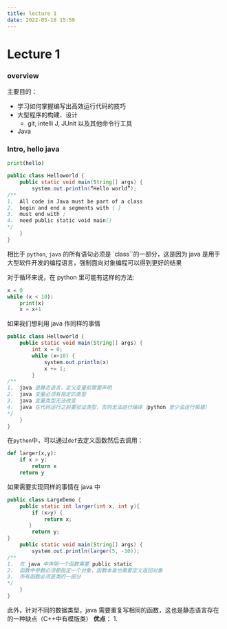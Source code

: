 ```yaml
---
title: lecture 1
date: 2022-05-18 15:59
---
```

# Lecture 1
### overview
主要目的：
- 学习如何掌握编写出高效运行代码的技巧
- 大型程序的构建、设计
    - git, intelli J, JUnit 以及其他命令行工具
- Java

### Intro, hello java
```python
print(hello)
```
```java
public class Helloworld {
    public static void main(String[] args) { 
        system.out.println(“Hello world”);
/**
1.  All code in Java must be part of a class
2.  begin and end a segments with { }
3.  must end with ; 
4.  need public static void main()
*/
    }
}
```
相比于 `python`, `java` 的所有语句必须是 `class``的一部分，这是因为 java 是用于大型软件开发的编程语言，强制面向对象编程可以得到更好的结果

对于循环来说，在 python 里可能有这样的方法:
```python
x = 0 
while (x < 10):
    print(x)
    x = x+1
```
如果我们想利用 java 作同样的事情
```java
public class Helloworld {
    public static void main(String[] args) { 
        int x = 0;
        while (x<10) {
            system.out.println(x)
            x += 1;
        }
/**
1.  java 是静态语言，定义变量前需要声明
2.  java 变量必须有指定的类型
3.  java 变量类型无法改变
4.  java 在代码运行之前要验证类型，否则无法进行编译（python 至少会运行报错）
*/
    }
}
```

在`python`中，可以通过`def`去定义函数然后去调用：
```python
def larger(x,y):
    if x > y:
        return x
    return y
```
如果需要实现同样的事情在 java 中
```java
public class LargeDemo {
    public static int larger(int x, int y){
        if (x>y) {
            return x;    
       }    
        return y;
}
    public static void main(String[] args) { 
        system.out.println(larger(5, -10));
/**
1.  在 java 中声明一个函数需要 public static
2.  函数中参数必须都指定一个对象，函数本身也需要定义返回对象
3.  所有函数必须是类的一部分
*/
    }
}

```
此外，针对不同的数据类型，java 需要重复写相同的函数，这也是静态语言存在的一种缺点（C++中有模版类）
**优点**：
1. 
